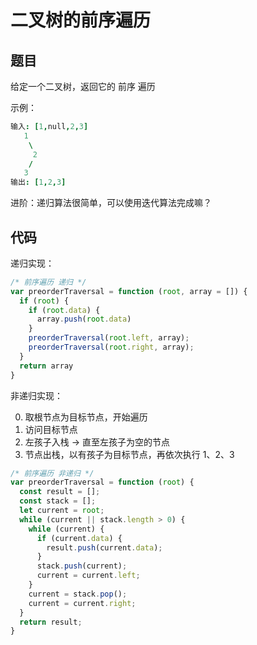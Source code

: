 # 二叉树的前序遍历

## 题目

给定一个二叉树，返回它的 前序 遍历

示例：
```j
输入: [1,null,2,3]  
   1
    \
     2
    /
   3 
输出: [1,2,3]
```

进阶：递归算法很简单，可以使用迭代算法完成嘛？

## 代码

递归实现：

```javascript
/* 前序遍历 递归 */
var preorderTraversal = function (root, array = []) {
  if (root) {
    if (root.data) {
      array.push(root.data)
    }
    preorderTraversal(root.left, array);
    preorderTraversal(root.right, array);
  }
  return array
}
```

非递归实现：

0. 取根节点为目标节点，开始遍历
1. 访问目标节点
2. 左孩子入栈 -> 直至左孩子为空的节点
3. 节点出栈，以有孩子为目标节点，再依次执行 1、2、3

```javascript
/* 前序遍历 非递归 */
var preorderTraversal = function (root) {
  const result = [];
  const stack = [];
  let current = root;
  while (current || stack.length > 0) {
    while (current) {
      if (current.data) {
        result.push(current.data);
      }
      stack.push(current);
      current = current.left;
    }
    current = stack.pop();
    current = current.right;
  }
  return result;
}
```
